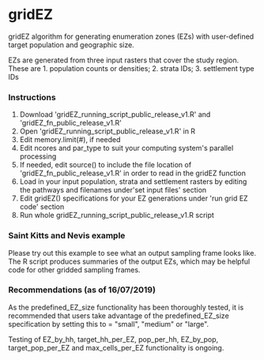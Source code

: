 # gridEZ

gridEZ algorithm for generating enumeration zones (EZs) with user-defined target population and geographic size. 

EZs are generated from three input rasters that cover the study region. These are 1. population counts or densities; 2. strata IDs; 3. settlement type IDs 


### Instructions

1. Download 'gridEZ_running_script_public_release_v1.R' and 'gridEZ_fn_public_release_v1.R'
2. Open 'gridEZ_running_script_public_release_v1.R' in R 
3. Edit memory.limit(#), if needed
4. Edit ncores and par_type to suit your computing system's parallel processing 
5. If needed, edit source() to include the file location of 'gridEZ_fn_public_release_v1.R' in order to read in the gridEZ function 
6. Load in your input population, strata and settlement rasters by editing the pathways and filenames under'set input files' section
7. Edit gridEZ() specifications for your EZ generations under 'run grid EZ code' section
8. Run whole gridEZ_running_script_public_release_v1.R script

### Saint Kitts and Nevis example

Please try out this example to see what an output sampling frame looks like. The R script produces summaries of the output EZs, which may be helpful code for other gridded sampling frames.

### Recommendations (as of 16/07/2019)

As the predefined_EZ_size functionality has been thoroughly tested, it is recommended that users take advantage of the predefined_EZ_size specification by setting this to = "small", "medium" or "large". 

Testing of EZ_by_hh, target_hh_per_EZ, pop_per_hh, EZ_by_pop, target_pop_per_EZ and max_cells_per_EZ functionality is ongoing. 
